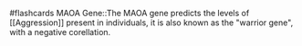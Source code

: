 #flashcards 
MAOA Gene::The MAOA gene predicts the levels of [[Aggression]] present in individuals, it is also known as the "warrior gene", with a negative corellation.
<!--SR:!2023-11-15,8,250-->
